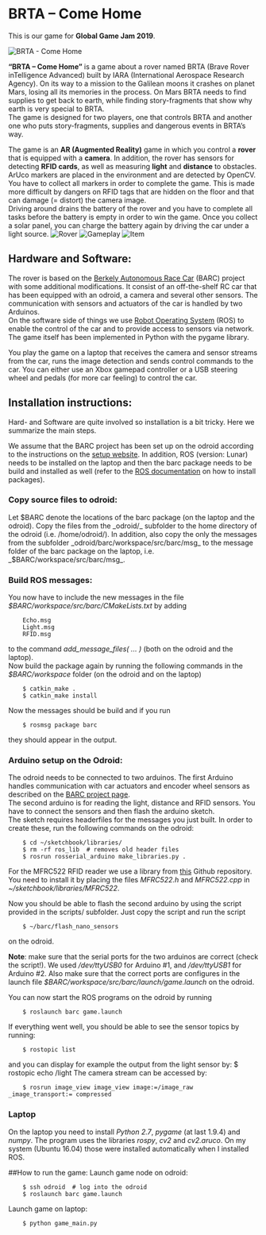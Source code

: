 
# BRTA – Come Home
This is our game for **Global Game Jam 2019**.

![BRTA - Come Home](https://github.com/Telos4/ggj2019/blob/master/Art/Titelbild.png?raw=true)

**“BRTA – Come Home”** is a game about a rover named BRTA (Brave Rover inTelligence Advanced) built by IARA (International Aerospace Research Agency). On its way to a mission to the Galilean moons it crashes on planet Mars, losing all its memories in the process. On Mars BRTA needs to find supplies to get back to earth, while finding story-fragments that show why earth is very special to BRTA.  
The game is designed for two players, one that controls BRTA and another one who puts story-fragments, supplies and dangerous events in BRTA’s way.

The game is an **AR (Augmented Reality)** game in which you control a **rover** that is equipped with a **camera**. In addition, the rover has sensors for detecting **RFID cards**, as well as measuring **light** and **distance** to obstacles.  
ArUco markers are placed in the environment and are detected by OpenCV. You have to collect all markers in order to complete the game. This is made more difficult by dangers on RFID tags that are hidden on the floor and that can damage (= distort) the camera image.  
Driving around drains the battery of the rover and you have to complete all tasks before the battery is empty in order to win the game. Once you collect a solar panel, you can charge the battery again by driving the car under a light source.
![Rover](https://github.com/Telos4/ggj2019/blob/master/screenshots/IMG_2595.JPG?raw=true)
![Gameplay](https://github.com/Telos4/ggj2019/blob/master/screenshots/IMG_9420.jpg?raw=true)
![Item](https://github.com/Telos4/ggj2019/blob/master/screenshots/items.png?raw=true)

## Hardware and Software:
The rover is based on the [Berkely Autonomous Race Car](http://www.barc-project.com/) (BARC) project with some additional modifications.
It consist of an off-the-shelf RC car that has been equipped with an odroid, a camera and several other sensors. The communication with sensors and actuators of the car is handled by two Arduinos.  
On the software side of things we use [Robot Operating System](http://www.ros.org/) (ROS) to enable the control of the car and to provide access to sensors via network.
The game itself has been implemented in Python with the pygame library.

You play the game on a laptop that receives the camera and sensor streams from the car, runs the image detection and sends control commands to the car. You can either use an Xbox gamepad controller or a USB steering wheel and pedals (for more car feeling) to control the car.

## Installation instructions:
Hard- and Software are quite involved so installation is a bit tricky. Here we summarize the main steps.

We assume that the BARC project has been set up on the odroid according to the instructions on the [setup website](http://www.barc-project.com/setup/). In addition, ROS (version: Lunar) needs to be installed on the laptop and then the barc package needs to be build and installed as well (refer to the [ROS documentation](http://wiki.ros.org/Documentation) on how to install packages).

### **Copy source files to odroid:**  
Let $BARC denote the locations of the barc package (on the laptop and the odroid).  
Copy the files from the _odroid/_ subfolder to the home directory of the odroid (i.e. /home/odroid/).  
In addition, also copy the only the messages from the subfolder _odroid/barc/workspace/src/barc/msg_ to the message folder of the barc package on the laptop, i.e. _$BARC/workspace/src/barc/msg_.

### **Build ROS messages:**  
You now have to include the new messages in the file _$BARC/workspace/src/barc/CMakeLists.txt_ by adding 
```
    Echo.msg  
    Light.msg
    RFID.msg
```
    
to the command _add\_message\_files( ... )_ (both on the odroid and the laptop).  
Now build the package again by running the following commands in the _$BARC/workspace_ folder (on the odroid and on the laptop)
```
    $ catkin_make . 
    $ catkin_make install
```
Now the messages should be build and if you run
```
    $ rosmsg package barc
```
they should appear in the output. 

### **Arduino setup on the Odroid:**  
The odroid needs to be connected to two arduinos. The first Arduino handles communication with car actuators and encoder wheel sensors as described on the [BARC project page](http://www.barc-project.com/setup/).  
The second arduino is for reading the light, distance and RFID sensors. You have to connect the sensors and then flash the arduino sketch.  
The sketch requires headerfiles for the messages you just built. In order to create these, run the following commands on the odroid:
```
    $ cd ~/sketchbook/libraries/
    $ rm -rf ros_lib  # removes old header files
    $ rosrun rosserial_arduino make_libraries.py .
```
For the MFRC522 RFID reader we use a library from [this](https://github.com/miguelbalboa/rfid) Github repository.
You need to install it by placing the files _MFRC522.h_ and _MFRC522.cpp_ in _~/sketchbook/libraries/MFRC522_.

Now you should be able to flash the second arduino by using the script provided in the scripts/ subfolder. Just copy the script and run the script
```
    $ ~/barc/flash_nano_sensors
```
on the odroid.

**Note**: make sure that the serial ports for the two arduinos are correct (check the script!). We used _/dev/ttyUSB0_ for Arduino #1, and _/dev/ttyUSB1_ for Arduino #2.
Also make sure that the correct ports are configures in the launch file _$BARC/workspace/src/barc/launch/game.launch_ on the odroid.

You can now start the ROS programs on the odroid by running
```
    $ roslaunch barc game.launch
```
If everything went well, you should be able to see the sensor topics by running:
```
    $ rostopic list
```
and you can display for example the output from the light sensor by:
    $ rostopic echo /light 
The camera stream can be accessed by:
```
    $ rosrun image_view image_view image:=/image_raw _image_transport:= compressed
```
### **Laptop**  
On the laptop you need to install _Python 2.7_, _pygame_ (at last 1.9.4) and _numpy_. The program uses the libraries _rospy_, _cv2_ and _cv2.aruco_. On my system (Ubuntu 16.04) those were installed automatically when I installed ROS.

##How to run the game:
Launch game node on odroid: 
```
    $ ssh odroid  # log into the odroid
    $ roslaunch barc game.launch 
```
Launch game on laptop:
```
    $ python game_main.py
```
